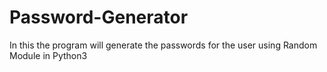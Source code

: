 # Password-Generator
In this the program will generate the passwords for the user using Random Module in Python3
